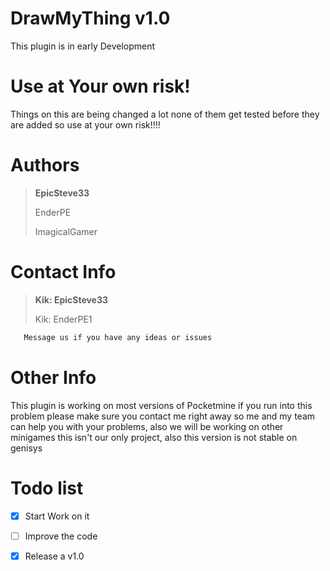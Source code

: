 # DrawMyThing v1.0
This plugin is in early Development

# Use at Your own risk!
Things on this are being changed a lot none of them get tested before they are added so use at your own risk!!!!
 
# Authors
>**EpicSteve33**
>
>EnderPE
>
>ImagicalGamer

# Contact Info

>**Kik: EpicSteve33**
>
>Kik: EnderPE1
```html
   Message us if you have any ideas or issues
```

# Other Info

This plugin is working on most versions of Pocketmine if you run into this problem please make sure you contact me right away so me and my team can help you with your problems, also we will be working on other minigames this isn't our only project, also this version is not stable on genisys

# Todo list

- [x] Start Work on it

- [ ] Improve the code

- [x] Release a v1.0
